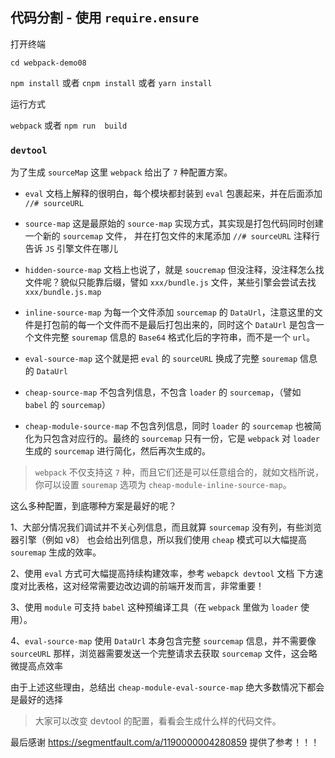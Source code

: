 ## 代码分割 - 使用 `require.ensure`

打开终端

`cd webpack-demo08`

`npm install` 或者 `cnpm install` 或者 `yarn install`

运行方式

`webpack` 或者 `npm run  build`

### `devtool`

为了生成 `sourceMap` 这里 `webpack` 给出了 `7` 种配置方案。

- `eval` 文档上解释的很明白，每个模块都封装到 `eval` 包裹起来，并在后面添加 `//# sourceURL`

- `source-map` 这是最原始的 `source-map` 实现方式，其实现是打包代码同时创建一个新的 `sourcemap` 文件， 并在打包文件的末尾添加 `//# sourceURL` 注释行告诉 `JS` 引擎文件在哪儿

- `hidden-source-map` 文档上也说了，就是 `soucremap` 但没注释，没注释怎么找文件呢？貌似只能靠后缀，譬如 `xxx/bundle.js` 文件，某些引擎会尝试去找 `xxx/bundle.js.map`

- `inline-source-map` 为每一个文件添加 `sourcemap` 的 `DataUrl`，注意这里的文件是打包前的每一个文件而不是最后打包出来的，同时这个 `DataUrl` 是包含一个文件完整 `souremap` 信息的 `Base64` 格式化后的字符串，而不是一个 `url`。

- `eval-source-map` 这个就是把 `eval` 的 `sourceURL` 换成了完整 `souremap` 信息的 `DataUrl`

- `cheap-source-map` 不包含列信息，不包含 `loader` 的 `sourcemap`，（譬如 `babel` 的 `sourcemap`）

- `cheap-module-source-map` 不包含列信息，同时 `loader` 的 `sourcemap` 也被简化为只包含对应行的。最终的 `sourcemap` 只有一份，它是 `webpack` 对 `loader` 生成的 `sourcemap` 进行简化，然后再次生成的。

> `webpack` 不仅支持这 `7` 种，而且它们还是可以任意组合的，就如文档所说，你可以设置 `souremap` 选项为 `cheap-module-inline-source-map`。

这么多种配置，到底哪种方案是最好的呢？

1、大部分情况我们调试并不关心列信息，而且就算 `sourcemap` 没有列，有些浏览器引擎（例如 v8） 也会给出列信息，所以我们使用 `cheap` 模式可以大幅提高 `souremap` 生成的效率。

2、使用 `eval` 方式可大幅提高持续构建效率，参考 `webapck devtool` 文档 下方速度对比表格，这对经常需要边改边调的前端开发而言，非常重要！

3、使用 `module` 可支持 `babel` 这种预编译工具（在 `webpack` 里做为 `loader` 使用）。

4、`eval-source-map` 使用 `DataUrl` 本身包含完整 `sourcemap` 信息，并不需要像 `sourceURL` 那样，浏览器需要发送一个完整请求去获取 `sourcemap` 文件，这会略微提高点效率

由于上述这些理由，总结出 `cheap-module-eval-source-map` 绝大多数情况下都会是最好的选择

> 大家可以改变 devtool 的配置，看看会生成什么样的代码文件。

最后感谢 https://segmentfault.com/a/1190000004280859 提供了参考！！！